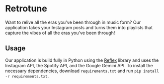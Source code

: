 # Retrotune
Want to relive all the eras you've been through in music form? Our application takes your Instagram posts and turns them into playlists that capture the vibes of all the eras you've been through!

## Usage
Our application is build fully in Python using the [Reflex](https://reflex.dev/) library and uses the Instagram API, the Spotify API, and the Google Gemini API. To install the necessary dependencies, download `requirements.txt` and run `pip install -r requirements.txt`.
